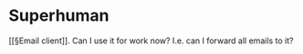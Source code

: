 # Superhuman
[[§Email client]]. Can I use it for work now? I.e. can I forward all emails to it?

<!-- #service #p1 -->

<!-- {BearID:E940A426-6BAC-4CF9-9938-67DD1A95128E-14476-00000308EAC2EF52} -->
